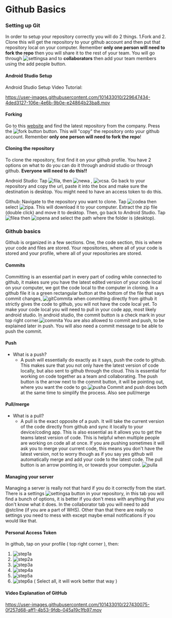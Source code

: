 # Github Basics

### Setting up Git <a href="#start" id="start"></a>

In order to setup your repository correctly you will do 2 things. 1.Fork and 2. Clone this will get the repository to your github account and then put that repository local on your computer. Remember **only one person will need to fork the repo** then you will share it to the rest of your team. You will go through ![settingsa](images/step1.png) and to **collaborators** then add your team members using the add people button.

#### Android Studio Setup <a href="#setup" id="setup"></a>

Android Studio Setup Video Tutorial:

https://user-images.githubusercontent.com/101433010/229647434-4ded3127-106e-4e6b-9b0e-e24864b23ba8.mov

#### Forking <a href="#fork" id="fork"></a>

Go to this [website](https://github.com/FIRST-Tech-Challenge/FtcRobotController) and find the latest repository from the company. Press the ![fork button](images/fork.png) button. This will "copy" the repository onto your github account. Remember **only one person will need to fork the repo**!

#### Cloning the repository <a href="#clone" id="clone"></a>

To clone the repository, first find it on your github profile. You have 2 options on what to do you can do it through android studio or through github. **Everyone will need to do this!!**

Android Studio: Tap ![fila](images/file.png), then ![newa](images/new.png) , ![vcsa](images/vcs.png). Go back to your repository and copy the url, paste it into the box and make sure the destination is desktop. You might need to have an access token to do this.

Github: Navigate to the repository you want to clone. Tap ![codea](images/code.png) then select ![zipa](images/zip.png). This will download it to your computer. Extract the zip file (double click) and move it to desktop. Then, go back to Android Studio. Tap ![filea](images/file.png) then ![opena](images/open.png) and select the path where the folder is (desktop).

### Github basics <a href="#gbasics" id="gbasics"></a>

Github is organized in a few sections. One, the code section, this is where your code and files are stored. Your repositories, where all of your code is stored and your profile, where all of your repositories are stored.

#### Commits <a href="#commit" id="commit"></a>

Committing is an essential part in every part of coding while connected to github, it makes sure you have the latest edited version of your code local on your computer, we got the code local to the computer in cloning. In a github file it is a green rectangular button at the bottom of the file that says commit changes, ![gitCommita](images/gitCommit.png) when committing directly from github it strictly gives the code to github, you will not have the code local yet. To make your code local you will need to pull in your code app, most likely android studio. In android studio, the commit button is a check mark in your top right corner.![commita](images/commit.png) You are also allowed to commit and push, to be explained later in push. You will also need a commit message to be able to push the commit.

#### Push <a href="#push" id="push"></a>

* What is a push?
  * A push will essentially do exactly as it says, push the code to github. This makes sure that you not only have the latest version of code locally, but also sent to github through the cloud. This is essential for working on code together as a team and collaborating. The push button is the arrow next to the commit button, it will be pointing out, where you want the code to go.![pusha](images/push.png) Commit and push does both at the same time to simplify the process. Also see pull/merge

#### Pull/merge <a href="#pull" id="pull"></a>

* What is a pull?
  * A pull is the exact opposite of a push. It will take the current version of the code directly from github and sync it locally to your device/coding app. This is also essential as it allows you to get the teams latest version of code. This is helpful when multiple people are working on code all at once. If you are pushing sometimes it will ask you to merge your current code, this means you don't have the latest version, not to worry though as if you say yes github will automatically merge and add your code to the latest code. The pull button is an arrow pointing in, or towards your computer. ![pulla](images/pull.png)

#### Managing your server <a href="#manage" id="manage"></a>

Managing a server is really not that hard if you do it correctly from the start. There is a settings ![settingsa](images/settings.png) button in your repository, in this tab you will find a bunch of options, it is better if you don't mess with anything that you don't know what it does. In the collaborator tab you will need to add @stcline (if you are a part of WHS). Other than that there are really no settings you need to mess with except maybe email notifications if you would like that.

#### Personal Access Token <a href="#pat" id="pat"></a>

In github, tap on your profile ( top right corner ), then:

1. ![step1a](images/step1.png)
2. ![step2a](images/step2.png)
3. ![step3a](images/step3.png)
4. ![step4a](images/step4.png)
5. ![step5a](images/step5.png)
6. ![step6a](images/step6.png) ( Select all, it will work better that way )

#### Video Explanation of GitHub <a href="#gitvid" id="gitvid"></a>

https://user-images.githubusercontent.com/101433010/227430075-0f257d68-aff1-4b53-9fdb-045a19c1fb97.mov
